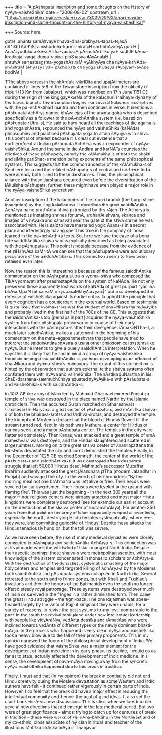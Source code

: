 +++
title = "A pAshupata inscription and some thoughts on the history of nyAya-vaisheShika"
date = "2008-08-02"
upstream_url = "https://manasataramgini.wordpress.com/2008/08/02/a-pashupata-inscription-and-some-thought-on-the-history-of-nyaya-vaisheshika/"

+++
Source: [here](https://manasataramgini.wordpress.com/2008/08/02/a-pashupata-inscription-and-some-thought-on-the-history-of-nyaya-vaisheshika/).

gotre .ananta samAhvaye bhava-dina-prakhyas-tapas-tejasA dR^iShTAdR^iSTa
vishuddha-karma-nirataH shrI-bhAvatejA guruH \|  
AchAryodbhuta-kevalArtha-vachasA pA\~nchArthiko yaH sudhIH
kAma-krodhaja-varga-durga-vipina-ploShasya dAvAnalaH \|  
shrutvA samastaagama-yogashAstraM vyAkhyAya cha nyAya-kaNAda-shAstraM
abhyasya yaH pAshupata cha yoga shivasya sAyojyam-avApa bodhAt \|

TThe above verses in the shArdula-vikrIDita and upajAti meters are
contained in lines 5-8 of the Tewar stone inscription from the old city
of tripuri (13 Km from Jabalpur), which was inscribed on 17th June 1151
CE during the reign of the king gayAkarNa of the kalachuri (haihaya)
dynasty of the tripuri branch. The inscription begins like several
kalachuri inscriptions with the pa\~nchAkSharI mantra and then continues
in verse. It mentions a pAshupata AchArya named bhAvatejas of the ananta
gotra who is described specifically as a follower of the pA\~nchArthika
system (i.e. based on pAshupata sUtra-s). He said to have heard all the
teachings of the agama-s and yoga shAstra, expounded the nyAya and
vaisheShika (kaNAda) philosophies and practiced pAshupata yoga to attain
sAyujya with shiva. This point is of interest because it is clear cut
evidence that a northern/central Indian pAshupata AchArya was an
expounder of nyAya-vaisheShika. Around the same in the Andhra and
karNATa countries the relatives of these pAshupata, namely the
kAlAmukha-s of both the shakti and siMha pariShad-s mention being
exponents of the same philosophical systems. This suggests that the
common ancestor of the kAlAmukha-s of Southern India and the related
pAshupata-s of central and northern India were already both allied to
these darshana-s. Thus, the philosophical alliance with these darshana
occurred even before the diversification of the lAkulIsha pAshupata;
further, these might have even played a major role in the
nyAya-vaisheShika syncretism.

Another inscription of the kalachuri-s of the tripuri branch (the Gurgi
stone inscription) by the king kokalladeva-II describes the great
saiddhAntika AchArya name prashAnta-shiva patronized by this rAjan. The
Acharya is mentioned as installing shrines for umA, ardhanArIshvara,
skanda and images of vinAyaka and sarasvati near the gate of the shiva
shrine he was associated with. He is said to have mastered yogic Asana-s
in a secret place and interestingly having spent his time in the company
of those learned in the pa\~nchArthika texts. So, here we have the case
of a bona fide saiddhAntika shaiva who is explicitly described as being
associated with the pAshupata-s. This point is notable because from the
evidence of the niHshvAsa saMhitA we can see that the pAshupata-s were
evolutionary precursors of the saiddhAntika-s. This connection seems to
have been retained even later.

Now, the reason this is interesting is because of the famous
saiddhAntika commentator on the pAshupata sUtra-s vyoma-shiva who
composed the TIkA vyomavati after prashastapAda on the system of kaNAda.
He not only preserved those apparently lost words of kaNAda of great
purport “yad iha bhAvarUpaM tat sarvaM mayopasaMkhyAtavyam\|” but also
developed the defense of vaisheShika against its earlier critics to
uphold the principle that every cognition has a counterpart in the
external world. Based on testimonia is quite likely that vyoma-shiva was
the student of sha\~Nkara the nyAyAyika and probably lived in the first
half of the 700s of the CE. This suggests that the saiddhAntika-s too
\[perhaps in part\] acquired the nyAya-vaisheShika system from their
pAshupata precursor or in course of their early interactions with the
pAshupata-s after their divergence. rAmakaNTha-II, a much later
saiddhAntika, makes a statement in the beginning of his commentary on
the mata\~ngaparameshvara that people have tried to interpret the
saiddhAntika shAstra-s using other philosophical systems like nyAya. But
he intends to give a purely saiddhAntika interpretation. When he says
this it is likely that he had in mind a group of nyAya-vaisheShika
theorists amongst the saiddhAntika-s, perhaps developing as an offshoot
of sha\~Nkara and vyoma-shiva’s endeavors. The extant of this connection
is hinted by the observation that authors external to the shaiva systems
often conflated them with nyAya and vaisheShika. The nAstIka guNaratna
in his ShaD-darshana-sammuchChaya equated nyAyAyika-s with pAshupata-s
and vaisheShika-s with saiddhAntika-s.

In 1013 CE the army of Islam led by Mahmud Ghaznavi entered Punjab; a
temple of shiva was destroyed in the place named Nardin by the Islamic
chroniclers. Then the accursed Sultan marched on Sthaneshvara (Thanesar)
in Haryana, a great center of pAshupata-s, and mAntrIka shaiva-s of both
the bhairava-srotas and Urdhva-srotas, and destroyed the temple. The
triumphant Moslems declare that the blood of Hindus flowed till the
stream turned red. Next in his path was Mathura, a center for Hindus of
various sects, and a major pAshupata center. The temples in the city
were flattened completely. Then Kanauj was attacked and a great temple
of umA-maheshvara was destroyed, and the Hindus slaughtered and
scattered in large numbers. Moving on to the great shaiva center of
Anahilapattana the Moslems devastated the city and burnt demolished the
temples. Finally, in the December of 1025 CE reached Somnath, the center
of the world of the pAshupata-s and saiddhAntika-s. It was destroyed
after a desperate struggle that left 50,000 Hindus dead. Mahmud’s
successor Muzaffar Ibrahim suddenly attacked the great jAlandhara pITha
(modern Jalandhar in Punjab) and savaged the city. In the words of his
chroniclers: “By the morning meal not one brAhmaNa was left alive or
free. Their heads were severed by our swordsmen. Their houses were
leveled to the ground with flaming fire”. This was just the beginning –
in the next 300 years all the major Hindu religious centers were already
attacked and most major Hindu kingdoms were completely destroyed (see
for example our earlier account on the destruction of the shaiva center
of rudramahAlaya). For another 350 years from that point on the army of
Islam repeatedly romped all over India, especially the north, destroying
Hindu temples systematically, where ever they were, and committing
genocide of Hindus. Despite these attacks the Hindus tenaciously hung
on, but the toll was severe.

As we have seen before, the rise of many medieval dynasties were closely
connected to pAshupata and saiddhAntika AchArya-s. This connection was
at its pinnacle when the whirlwind of Islam mangled North India. Despite
their ascetic leanings, these shaiva-s were metropolitan ascetics, with
most knowledge of the system concentrated in monastic scholars or
AchArya-s. With the destruction of the dynasties, systematic smashing of
the major holy centers and temples and targeted killing of AchArya-s by
the Moslems both saiddhAntika and pAshupata systems collapsed in North
India. Several retreated to the south and to fringe zones, but with
Khalji and Tughlaq’s invasions and then the horrors of the Bahmanids
even the south no longer offered steady royal patronage. These systems
were destroyed over much of India or survived in the fringes in a rather
diminished form. Then came the great Hindu struggle – the fight-back.
The one Rajasthan was spear-headed largely by the valor of Rajput kings
but they were unable, for a variety of reasons, to revive the past
systems to any level comparable to the past. In the south the revival
took place under new intellectual leadership with people like
vidyAraNya, vedAnta deshika and rAmadAsa who were inclined towards
vedAnta of different types or the newly dominant bhakti-mArga. In the
process what happened is very clear. nyAya and vaisheShika took a heavy
blow due to the fall of their primary proponents. This in my opinion
narrowed the focus of the philosophical development of India. We have
good evidence that vaisheShika was a major element for the development
of Indian medicine in its early phase. Its decline, I would go as far as
to state, actually affected the development of Indic medicine. In a
sense, the development of nava-nyAya moving away from the syncretic
nyAya-vaisheShika happened due to this break in tradition.

Finally, I must add that (in my opinion) the break in continuity did not
end Hindu creativity during the Moslem devastation as some Western and
Indic authors have felt – it continued rather vigorously in certain
parts of India. However, I do feel that the break did have a major
effect in reducing the intellectual community and, hence, the pool of
good ideas. It also set the clock back vis-à-vis new discussions. This
is clear when we look into the several new directions that did emerge in
the late medieval period. But two were of great significance – almost
trying to catch up for centuries of break in tradition – these were
works of vij\~nAna-bhikShu in the Northeast and of my co-ethnic, close
associate of my clan in ritual, and teacher of the illustrious tAntrIka
bhAskararAya in Thanjavur.

